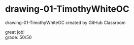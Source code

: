 # drawing-01-TimothyWhiteOC
drawing-01-TimothyWhiteOC created by GitHub Classroom   

great job!   
grade: 50/50
